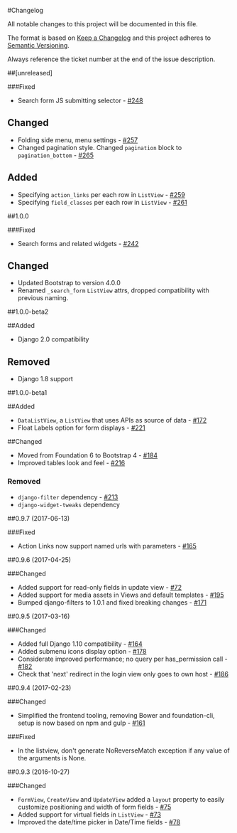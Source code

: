 #Changelog

All notable changes to this project will be documented in this file.

The format is based on [Keep a Changelog](http://keepachangelog.com/) 
and this project adheres to [Semantic Versioning](http://semver.org/).

Always reference the ticket number at the end of the issue description.

##[unreleased]

###Fixed

- Search form JS submitting selector - [#248][248]

## Changed

- Folding side menu, menu settings - [#257][257]
- Changed pagination style. Changed `pagination` block to `pagination_bottom` - [#265][265]

## Added

- Specifying `action_links` per each row in `ListView` - [#259][259]
- Specifying `field_classes` per each row in `ListView` - [#261][261]

[248]: //github.com/sanoma/django-arctic/issues/248
[257]: //github.com/sanoma/django-arctic/issues/257
[259]: //github.com/sanoma/django-arctic/issues/259
[261]: //github.com/sanoma/django-arctic/issues/261
[265]: //github.com/sanoma/django-arctic/issues/265


##1.0.0

###Fixed

- Search forms and related widgets - [#242][242]

## Changed

- Updated Bootstrap to version 4.0.0
- Renamed `_search_form` `ListView` attrs, dropped compatibility with previous naming.

[242]: //github.com/sanoma/django-arctic/issues/242


##1.0.0-beta2

##Added

- Django 2.0 compatibility

## Removed

- Django 1.8 support


##1.0.0-beta1

##Added

- `DataListView`, a `ListView` that uses APIs as source of data - [#172][172] 
- Float Labels option for form displays - [#221][221]

##Changed

- Moved from Foundation 6 to Bootstrap 4 - [#184][184]
- Improved tables look and feel - [#216][216]

### Removed

- `django-filter` dependency - [#213][213]
- `django-widget-tweaks` dependency

[172]: //github.com/sanoma/django-arctic/issues/172
[184]: //github.com/sanoma/django-arctic/issues/184
[213]: //github.com/sanoma/django-arctic/issues/213
[216]: //github.com/sanoma/django-arctic/issues/216
[221]: //github.com/sanoma/django-arctic/issues/221


##0.9.7 (2017-06-13)

###Fixed

- Action Links now support named urls with parameters - [#165][165]

[165]: //github.com/sanoma/django-arctic/issues/165


##0.9.6 (2017-04-25)

###Changed

- Added support for read-only fields in update view - [#72][72]
- Added support for media assets in Views and default templates - [#195][195]
- Bumped django-filters to 1.0.1 and fixed breaking changes - [#171][171]

[72]: //github.com/sanoma/django-arctic/issues/72
[171]: //github.com/sanoma/django-arctic/issues/171
[195]: //github.com/sanoma/django-arctic/issues/195


##0.9.5 (2017-03-16)

###Changed

- Added full Django 1.10 compatibility - [#164][164]
- Added submenu icons display option - [#178][178]
- Considerate improved performance; no query per has_permission call - [#182][182]
- Check that 'next' redirect in the login view only goes to own host - [#186][186]

[164]: //github.com/sanoma/django-arctic/issues/164
[178]: //github.com/sanoma/django-arctic/issues/178
[182]: //github.com/sanoma/django-arctic/issues/182
[186]: //github.com/sanoma/django-arctic/issues/186


##0.9.4 (2017-02-23)

###Changed

- Simplified the frontend tooling, removing Bower and foundation-cli, setup is 
  now based on npm and gulp - [#161][161]

###Fixed

- In the listview, don't generate NoReverseMatch exception if any value of 
  the arguments is None.

[161]: //github.com/sanoma/django-arctic/issues/161


##0.9.3 (2016-10-27)

###Changed

- `FormView`, `CreateView` and `UpdateView` added a `layout` property to 
  easily customize positioning and width of form fields - [#75][75]
- Added support for virtual fields in `ListView` - [#73][73]
- Improved the date/time picker in Date/Time fields - [#78][78]

[73]: //github.com/sanoma/django-arctic/issues/73
[75]: //github.com/sanoma/django-arctic/issues/75
[78]: //github.com/sanoma/django-arctic/issues/78

